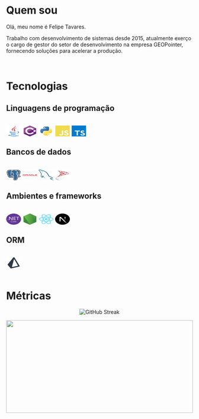 # Quem sou

Olá, meu nome é Felipe Tavares. 

Trabalho com desenvolvimento de sistemas desde 2015, atualmente exerço o cargo de gestor do setor de desenvolvimento na empresa GEOPointer, fornecendo soluções para acelerar a produção.

<br>

# Tecnologias

## Linguagens de programação

<div style="display: inline_block"><br>
  <img align="center" alt="Java" height="30" width="40" src="https://raw.githubusercontent.com/devicons/devicon/master/icons/java/java-original.svg">
  <img align="center" alt="CSharp" height="30" width="40" src="https://raw.githubusercontent.com/devicons/devicon/master/icons/csharp/csharp-original.svg">
  <img align="center" alt="Python" height="30" width="40" src="https://raw.githubusercontent.com/devicons/devicon/master/icons/python/python-original.svg">
  <img align="center" alt="JavaScript" height="30" width="40" src="https://raw.githubusercontent.com/devicons/devicon/master/icons/javascript/javascript-plain.svg">
  <img align="center" alt="TypeScript" height="30" width="40" src="https://raw.githubusercontent.com/devicons/devicon/master/icons/typescript/typescript-plain.svg">
</div>

## Bancos de dados

<div style="display: inline_block"><br>
  <img align="center" alt="Postgresql" height="30" width="40" src="https://raw.githubusercontent.com/devicons/devicon/master/icons/postgresql/postgresql-original.svg">
  <img align="center" alt="Oracle" height="30" width="40" src="https://raw.githubusercontent.com/devicons/devicon/master/icons/oracle/oracle-original.svg">
  <img align="center" alt="MySQL" height="30" width="40" src="https://raw.githubusercontent.com/devicons/devicon/master/icons/mysql/mysql-original.svg">
  <img align="center" alt="Microsoft SQL Server" height="30" width="40" src="https://raw.githubusercontent.com/devicons/devicon/master/icons/microsoftsqlserver/microsoftsqlserver-original.svg">
</div>

## Ambientes e frameworks

<div style="display: inline_block"><br>
  <img align="center" alt="DotNet" height="30" width="40" src="https://raw.githubusercontent.com/devicons/devicon/master/icons/dotnetcore/dotnetcore-original.svg">
  <img align="center" alt="Node" height="30" width="40" src="https://raw.githubusercontent.com/devicons/devicon/master/icons/nodejs/nodejs-original.svg">
  <img align="center" alt="React" height="30" width="40" src="https://raw.githubusercontent.com/devicons/devicon/master/icons/react/react-original.svg">
  <img align="center" alt="Next JS" height="30" width="40" src="https://raw.githubusercontent.com/devicons/devicon/master/icons/nextjs/nextjs-original.svg">
</div>

## ORM

<div style="display: inline_block"><br>
  <img align="center" alt="Prisma" height="30" width="40" src="https://raw.githubusercontent.com/devicons/devicon/master/icons/prisma/prisma-original.svg">
</div>

<br>

# Métricas
<div align="center">
  
  ![GitHub Streak](https://github-readme-streak-stats.herokuapp.com?user=fseravat&theme=windows-dark&border_radius=10&locale=pt_BR&date_format=j%20M%5B%20Y%5D&card_width=900&card_height=200)

  <img width="100%" height="250px" src="https://github-readme-stats.vercel.app/api/top-langs/?username=FSeravat&layout=compact&hide_border=true&title_color=1E90FF&text_color=FFFFFF&bg_color=0d1117" />
</div>
